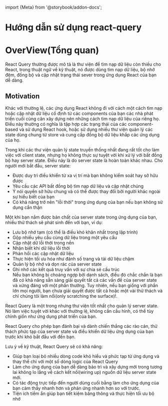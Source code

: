 import {Meta} from '@storybook/addon-docs';

<Meta title="Guide/React-query" />

# Hướng dẫn sử dụng react-query
# OverView(Tổng quan)

React Query thường được mô tả là thư viện để tìm nạp dữ liệu còn thiếu cho React, trong
thuật ngữ về kỹ thuật, nó được dùng tìm nạp dữ liệu, bộ nhớ đệm, đồng bộ và cập nhật trạng thái sever trong ứng dụng React của bạn dễ dàng.

## Motivation

Khác với thường lệ, các ứng dụng React không đi với cách  một cách tìm nạp hoặc cập nhật dữ liệu cố định từ các components của bạn các nhà phát triển cuối cùng cân xây dựng nên những cách tìm nạp dữ liệu của riêng họ. Điều này thường có nghĩa là tập hợp các trạng thái của các component-based và sử dụng React hook, hoặc sử dụng nhiều thư viện quản lý các state dùng chung từ store và cung cấp đồng bộ dữ liệu khắp các ứng dụng của họ. 

Trong khi các thư viện quản lý state truyền thống nhất đang rất tốt cho làm việc với client state, nhưng họ không thực sự tuyệt vời khi xử lý với bất đồng bộ hay server state. Điều này là do server state là hoàn toàn khác nhau. Cho người mới bắt đầu, server state: 
* Được duy trì điều khiển từ xa vị trí mà bạn không kiểm soát hay sở hữu được
* Yêu cầu các API bất đồng bộ tìm nạp dữ liệu và cập nhật chúng
* Ý nói quyền sở hữu chung và có thể được thay đổi bởi người khác ngoài sự hiểu biết của bạn
* Có khả năng trở nên "lỗi thời" trong ứng dụng của bạn nếu bạn không sử dụng cẩn thận

Một khi bạn nắm được bản chất của server state trong ứng dụng của bạn, nhiều thử thách sẽ phát sinh đến với bạn, ví dụ: 
* Lưu bộ nhớ tạm (có thể là điều khó khăn nhất trong lập trình)
* Gộp nhiều yêu cầu cùng dữ liệu trong một yêu cầu
* Cập nhật dữ lỗi thời trong nền
* Nhận biết khi dữ liệu lỗi thời
* Phản hồi các cập nhật dữ liệu 
* Thực hiện tối ưu hóa như đánh số trang và tải dữ liệu chậm
* Quản lý bộ nhớ và dọn rác của server state
* Ghi nhớ các kết quả truy vấn với sự chia sẻ cấu trúc  
Nếu bạn không bị choáng ngợp bởi danh sách, điều đó chắc chắn là bạn đã có khả năng sẵn sàng giải quyết tất cả các vấn đề của server state và xứng đáng với một phần thưởng. Tuy nhiên, nếu bạn giống với phần lớn mọi người, bạn chưa giải quyết được tất cả hoặc một vài thử thách và chỉ chúng tôi làm nổi(only scratching the surface)!.

React Query là một trong nhưng thư viện tốt nhất cho quản lý server state. Nó làm việc tuyệt vời khác với thường lệ, không cần cầu hình, có thể tùy chỉnh giốn như ứng dụng phát triển của bạn.

React Query cho phép bạn đánh bại và dành chiến thắng các rào cản, thử thách phức tạp của server state và điều khiển dữ liệu ứng dụng của bạn trước khi khó bắt đầu với đến bạn.

Lưu ý về kỹ thuật, React Query sẽ có khả năng: 
* Giúp bạn loại bỏ nhiều dòng code khó hiểu và phức tạp từ ứng dụng và thay thế chỉ với một số dòng logic của React Query 
* Làm cho ứng dụng của bạn dễ dàng bảo trì và xây dựng mới trong tương lai không lo lắng về cách kết nối(wiring up) nguồn dữ liệu server state mới.
* Có tác động trực tiếp đến người dùng cuối bằng làm cho ứng dụng của bạn cảm thấy nhanh hơn và phản ứng nhanh hơn so với trước.
* Tiện ích tiềm ẩn giúp bạn tiết kiệm băng thông và thực hiện tối ưu bộ nhớ
